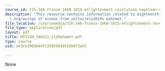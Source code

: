 ```yaml
---
course_id: 21h-346-france-1660-1815-enlightenment-revolution-napoleon-spring-2011
description: "This resource contains information related to eighteenth-and nineteenth-century\
  \ engravings of scenes from voltaire\u2019s mahomet."
file_location: /coursemedia/21h-346-france-1660-1815-enlightenment-revolution-napoleon-spring-2011/ae3ce30036447c35055849fa50d72e67_MIT21H_346S11_s12Mahomet.pdf
file_type: application/pdf
layout: pdf
title: MIT21H_346S11_s12Mahomet.pdf
type: course
uid: ae3ce30036447c35055849fa50d72e67

---
```

None